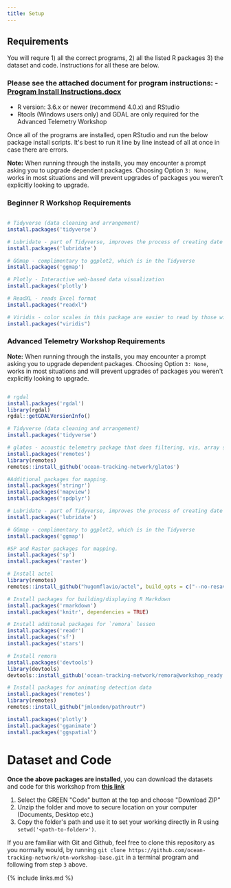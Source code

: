 ```yaml
---
title: Setup
---
```


## Requirements

You will requre 1) all the correct programs, 2) all the listed R packages 3) the dataset and code. Instructions for all these are below.


### Please see the attached document for program instructions: - [Program Install Instructions.docx](/Resources/install_instructions.docx)
-  R version: 3.6.x or newer (recommend 4.0.x) and RStudio
-  Rtools (Windows users only) and GDAL are only required for the Advanced Telemetry Workshop

Once all of the programs are installed, open RStudio and run the below package install scripts. It's best to run it line by line instead of all at once in case there are errors.

<b>Note:</b> When running through the installs, you may encounter a prompt asking you to upgrade dependent packages. Choosing Option `3: None`, works in most situations and will prevent upgrades of packages you weren't explicitly looking to upgrade.

### Beginner R Workshop Requirements

```r

# Tidyverse (data cleaning and arrangement)
install.packages('tidyverse')

# Lubridate - part of Tidyverse, improves the process of creating date objects
install.packages('lubridate')

# GGmap - complimentary to ggplot2, which is in the Tidyverse
install.packages('ggmap')

# Plotly - Interactive web-based data visualization
install.packages('plotly')

# ReadXL - reads Excel format
install.packages("readxl")

# Viridis - color scales in this package are easier to read by those with colorblindness, and print well in grey scale.
install.packages("viridis")
```

### Advanced Telemetry Workshop Requirements
<b>Note:</b> When running through the installs, you may encounter a prompt asking you to upgrade dependent packages. Choosing Option `3: None`, works in most situations and will prevent upgrades of packages you weren't explicitly looking to upgrade.

```r

# rgdal
install.packages('rgdal')
library(rgdal)
rgdal::getGDALVersionInfo()

# Tidyverse (data cleaning and arrangement)
install.packages('tidyverse')

# glatos - acoustic telemetry package that does filtering, vis, array simulation, etc.
install.packages('remotes')
library(remotes) 
remotes::install_github('ocean-tracking-network/glatos')

#Additional packages for mapping.
install.packages('stringr')
install.packages('mapview')
install.packages('spdplyr')

# Lubridate - part of Tidyverse, improves the process of creating date objects
install.packages('lubridate')

# GGmap - complimentary to ggplot2, which is in the Tidyverse
install.packages('ggmap')

#SP and Raster packages for mapping.
install.packages('sp')
install.packages('raster')

# Install actel
library(remotes)
remotes::install_github("hugomflavio/actel", build_opts = c("--no-resave-data", "--no-manual"), build_vignettes = TRUE)

# Install packages for building/displaying R Markdown
install.packages('rmarkdown')
install.packages('knitr', dependencies = TRUE)

# Install additonal packages for `remora` lesson
install.packages('readr')
install.packages('sf')
install.packages('stars')

# Install remora
install.packages('devtools')
library(devtools)
devtools::install_github('ocean-tracking-network/remora@workshop_ready', force=TRUE)

# Install packages for animating detection data
install.packages('remotes')
library(remotes) 
remotes::install_github("jmlondon/pathroutr")

install.packages('plotly')
install.packages('gganimate')
install.packages('ggspatial')


```

# Dataset and Code

<b>Once the above packages are installed</b>, you can download the datasets and code for this workshop from <b>[this link](https://github.com/ocean-tracking-network/otn-workshop-base/tree/master)</b>

1. Select the GREEN "Code" button at the top and choose "Download ZIP"
2. Unzip the folder and move to secure location on your computer (Documents, Desktop etc.)
3. Copy the folder's path and use it to set your working directly in R using `setwd('<path-to-folder>')`.

If you are familiar with Git and Github, feel free to clone this repository as you normally would, by running `git clone https://github.com/ocean-tracking-network/otn-workshop-base.git` in a terminal program and following from step `3` above.






{% include links.md %}
